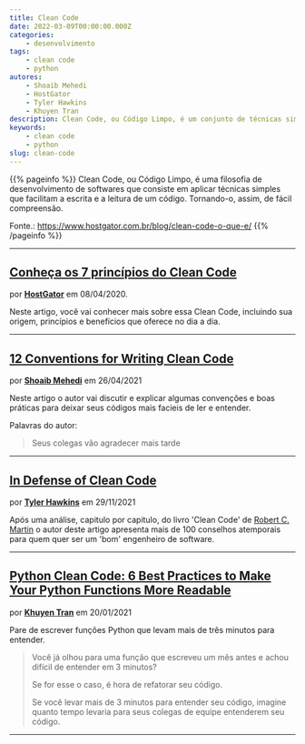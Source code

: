 ```yaml
---
title: Clean Code
date: 2022-03-09T00:00:00.000Z
categories:
    - desenvolvimento
tags:
    - clean code
    - python
autores:
    - Shoaib Mehedi
    - HostGator
    - Tyler Hawkins
    - Khuyen Tran
description: Clean Code, ou Código Limpo, é um conjunto de técnicas simples que facilitam a escrita e a leitura de um código.
keywords:
    - clean code
    - python
slug: clean-code
---
```


{{% pageinfo %}}
Clean Code, ou Código Limpo, é uma filosofia de desenvolvimento de softwares que consiste em aplicar técnicas simples que facilitam a escrita e a leitura de um código. Tornando-o, assim, de fácil compreensão.

Fonte.: <https://www.hostgator.com.br/blog/clean-code-o-que-e/>
{{% /pageinfo %}}

---

## [Conheça os 7 princípios do Clean Code](https://www.hostgator.com.br/blog/clean-code-o-que-e/)

por [**HostGator**](https://www.hostgator.com.br/blog/author/hostgator/) em 08/04/2020.

Neste artigo, você vai conhecer mais sobre essa Clean Code, incluindo sua origem, princípios e benefícios que oferece no dia a dia.

---

## [12 Conventions for Writing Clean Code](https://betterprogramming.pub/12-conventions-for-writing-clean-code-e16c51e3939a)

por [**Shoaib Mehedi**](/autores/shoaib-mehedi/) em 26/04/2021

Neste artigo o autor vai discutir e explicar algumas convenções e boas práticas para deixar seus códigos mais facieis de ler e entender.

Palavras do autor:

> Seus colegas vão agradecer mais tarde

---

## [In Defense of Clean Code](https://levelup.gitconnected.com/in-defense-of-clean-code-2592165487d4)

por [**Tyler Hawkins**](/autores/tyler-hawkins/) em 29/11/2021

Após uma análise, capitulo por capitulo, do livro 'Clean Code' de [Robert C. Martin](https://en.wikipedia.org/wiki/Robert_C._Martin) o autor deste artigo apresenta mais de 100 conselhos atemporais para quem quer ser um 'bom' engenheiro de software.

---

## [Python Clean Code: 6 Best Practices to Make Your Python Functions More Readable](https://towardsdatascience.com/python-clean-code-6-best-practices-to-make-your-python-functions-more-readable-7ea4c6171d60)

por [**Khuyen Tran**](/autores/khuyen-tran/) em 20/01/2021

Pare de escrever funções Python que levam mais de três minutos para entender.

> Você já olhou para uma função que escreveu um mês antes e achou difícil de entender em 3 minutos?
>
> Se for esse o caso, é hora de refatorar seu código.
>
> Se você levar mais de 3 minutos para entender seu código, imagine quanto tempo levaria para seus colegas de equipe entenderem seu código.

---
